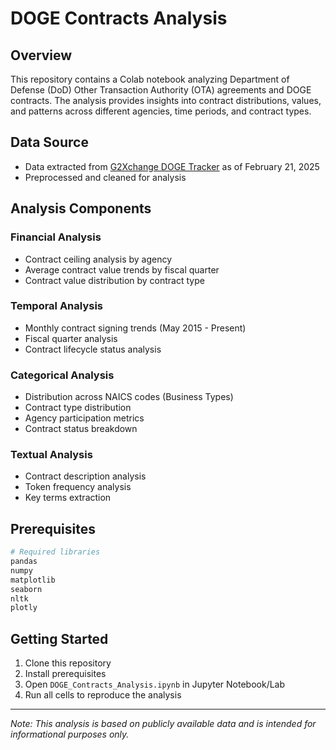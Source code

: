 # DOGE Contracts Analysis

## Overview
This repository contains a Colab notebook analyzing Department of Defense (DoD) Other Transaction Authority (OTA) agreements and DOGE contracts. The analysis provides insights into contract distributions, values, and patterns across different agencies, time periods, and contract types.

## Data Source
- Data extracted from [G2Xchange DOGE Tracker](https://app.g2xchange.com/doge-tracker) as of February 21, 2025
- Preprocessed and cleaned for analysis

## Analysis Components

### Financial Analysis
- Contract ceiling analysis by agency
- Average contract value trends by fiscal quarter
- Contract value distribution by contract type

### Temporal Analysis
- Monthly contract signing trends (May 2015 - Present)
- Fiscal quarter analysis
- Contract lifecycle status analysis

### Categorical Analysis
- Distribution across NAICS codes (Business Types)
- Contract type distribution
- Agency participation metrics
- Contract status breakdown

### Textual Analysis
- Contract description analysis
- Token frequency analysis
- Key terms extraction

## Prerequisites
```python
# Required libraries
pandas
numpy
matplotlib
seaborn
nltk
plotly
```

## Getting Started
1. Clone this repository
2. Install prerequisites
3. Open `DOGE_Contracts_Analysis.ipynb` in Jupyter Notebook/Lab
4. Run all cells to reproduce the analysis

---
*Note: This analysis is based on publicly available data and is intended for informational purposes only.*
